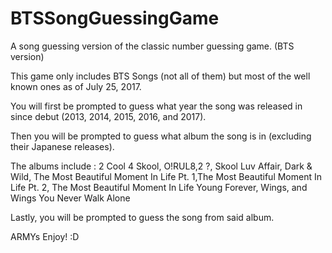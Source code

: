 # BTSSongGuessingGame

A song guessing version of the classic number guessing game. (BTS version)
 
This game only includes BTS Songs (not all of them) but most of the well known ones as of  July 25, 2017.

You will first be prompted to guess what year the song was released in since debut
(2013, 2014, 2015, 2016, and 2017).

Then you will be prompted to guess what album the song is in (excluding their Japanese releases).
 
The albums include : 2 Cool 4 Skool, O!RUL8,2 ?, Skool Luv Affair, Dark & Wild,
The Most Beautiful Moment In Life Pt. 1,The Most Beautiful Moment In Life Pt. 2,
The Most Beautiful Moment In Life Young Forever, Wings, and Wings You Never Walk Alone
 
Lastly, you will be prompted to guess the song from said album.

ARMYs Enjoy! :D
 
